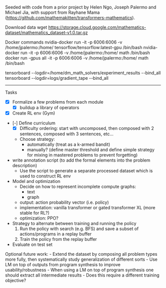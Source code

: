 Seeded with code from a prior project by Helen Ngo, Joseph Palermo and Michael Jia, with support from Rayhane Mama (https://github.com/mathemakitten/transformers-mathematics).

Download data
wget https://storage.cloud.google.com/mathematics-dataset/mathematics_dataset-v1.0.tar.gz

Docker commands
nvidia-docker run -it -p 6006:6006 -v /home/jpalermo:/home/ tensorflow/tensorflow:latest-gpu /bin/bash
nvidia-docker run -it -p 6006:6006 -v /home/jpalermo:/home/ math /bin/bash
docker run -gpus all -it -p 6006:6006 -v /home/jpalermo:/home/ math /bin/bash

tensorboard --logdir=/home/dm_math_solvers/experiment_results --bind_all
tensorboard --logdir=logs/gradient_tape --bind_all

____

Tasks

- [x] Formalize a few problems from each module
    - [x] buildup a library of operators
- [x] Create RL env (Gym)
- [-] Define curriculum
    - [x] Difficulty ordering: start with uncomposed, then composed with 2 sentences, composed with 3 sentences, etc...
    - Choose strategy:
        - automatically (treat as a k-armed bandit)
        - manually? (define master threshold and define simple strategy for mixing in mastered problems to prevent forgetting)
- write annotation script (to add the formal elements into the problem description)
    - Use the script to generate a separate processed dataset which is used to construct RL env
- Model and optimization
    - Decide on how to represent incomplete compute graphs:
        - text
        - graph
    - output: action probability vector (i.e. policy)
    - implementation: vanilla transformer or gated transformer XL (more stable for RL?)
    - optimization: PPO?
- Strategy to alternate between training and running the policy
    1. Run the policy with search (e.g. BFS) and save a subset of actions/programs in a replay buffer
    2. Train the policy from the replay buffer
- Evaluate on test set

Optional future work:
    - Extend the dataset by composing all problem types more fully, then systematically study generalization of different sorts
    - Use LM on top of outputs from program synthesis to improve usability/robustness
        - When using a LM on top of program synthesis one should extract all intermediate results
            - Does this require a different training objective?
    